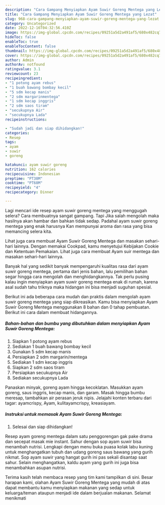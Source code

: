 ```yaml
---
description: "Cara Gampang Menyiapkan Ayam Suwir Goreng Mentega yang Lezat"
title: "Cara Gampang Menyiapkan Ayam Suwir Goreng Mentega yang Lezat"
slug: 968-cara-gampang-menyiapkan-ayam-suwir-goreng-mentega-yang-lezat
category: Uncategorized
date: 2022-12-16T04:32:56.410Z
image: https://img-global.cpcdn.com/recipes/09251a5d2a491af5/680x482cq70/ayam-suwir-goreng-mentega-foto-resep-utama.jpg
hideToc: false
enableToc: true
enableTocContent: false
thumbnail: https://img-global.cpcdn.com/recipes/09251a5d2a491af5/680x482cq70/ayam-suwir-goreng-mentega-foto-resep-utama.jpg
cover: https://img-global.cpcdn.com/recipes/09251a5d2a491af5/680x482cq70/ayam-suwir-goreng-mentega-foto-resep-utama.jpg
author: Admin
authorAv: notfound
ratingvalue: 3.1
reviewcount: 23
recipeingredient:
- "1 potong ayam rebus"
- "1 buah bawang bombay kecil"
- "5 sdm kecap manis"
- "2 sdm margarinmentega"
- "1 sdm kecap inggris"
- "2 sdm saos tiram"
- "secukupnya Air"
- "secukupnya Lada"
recipeinstructions:

- "Sudah jadi dan siap dihidangkan!"
categories:
- Resep
tags:
- ayam
- suwir
- goreng

katakunci: ayam suwir goreng 
nutrition: 162 calories
recipecuisine: Indonesian
preptime: "PT30M"
cooktime: "PT60M"
recipeyield: "4"
recipecategory: Dinner

---
```



Lagi mencari ide resep ayam suwir goreng mentega yang menggugah selera? Cara membuatnya sangat gampang. Tapi Jika salah mengolah maka hasilnya akan hambar dan bahkan tidak sedap. Padahal ayam suwir goreng mentega yang enak harusnya Kan mempunyai aroma dan rasa yang bisa memancing selera kita.


Lihat juga cara membuat Ayam Suwir Goreng Mentega dan masakan sehari-hari lainnya. Dengan memakai Cookpad, kamu menyetujui Kebijakan Cookie dan Ketentuan Pemakaian. Lihat juga cara membuat Ayam suir mentega dan masakan sehari-hari lainnya.

Banyak hal yang sedikit banyak mempengaruhi kualitas rasa dari ayam suwir goreng mentega, pertama dari jenis bahan, lalu pemilihan bahan segar hingga cara mengolah dan menghidangkannya. Tak perlu pusing kalau ingin menyiapkan ayam suwir goreng mentega enak di rumah, karena asal sudah tahu triknya maka hidangan ini bisa menjadi suguhan spesial.


Berikut ini ada beberapa cara mudah dan praktis dalam mengolah ayam suwir goreng mentega yang siap dikreasikan. Kamu bisa menyiapkan Ayam Suwir Goreng Mentega menggunakan 8 bahan dan 0 tahap pembuatan. Berikut ini cara dalam membuat hidangannya.

<!--inarticleads1-->

##### Bahan-bahan dan bumbu yang dibutuhkan dalam menyiapkan Ayam Suwir Goreng Mentega:

1. Siapkan 1 potong ayam rebus
1. Sediakan 1 buah bawang bombay kecil
1. Gunakan 5 sdm kecap manis
1. Persiapkan 2 sdm margarin/mentega
1. Sediakan 1 sdm kecap inggris
1. Siapkan 2 sdm saos tiram
1. Persiapkan secukupnya Air
1. Sediakan secukupnya Lada


Panaskan minyak, goreng ayam hingga kecoklatan. Masukkan ayam goreng, saus inggris, kecap manis, dan garam. Masak hingga bumbu meresap, tambahkan air perasan jeruk nipis. Jelajahi konten terbaru dari tagar: ayamcrispy, Ayam, kulitayamcrispy, kreasiayam. 

<!--inarticleads2-->

##### Instruksi untuk memasak Ayam Suwir Goreng Mentega:


1. Selesai dan siap dihidangkan!

Resep ayam goreng mentega dalam satu penggorengan gak pake drama dan secepat masak mie instant. Sahur dengan sop ayam suwir bisa menambah nutrisi. Lengkapi dengan menu buka puasa kolak labu kuning untuk menghangatkan tubuh dan udang goreng saus bawang yang gurih nikmat. Sop ayam suwir yang hangat gurih ini pas sekali disantap saat sahur. Selain menghangatkan, kaldu ayam yang gurih ini juga bisa menambahkan asupan nutrisi. 

Terima kasih telah membaca resep yang tim kami tampilkan di sini. Besar harapan kami, olahan Ayam Suwir Goreng Mentega yang mudah di atas dapat membantu kamu menyiapkan makanan yang sedap untuk keluarga/teman ataupun menjadi ide dalam berjualan makanan. Selamat menikmati
